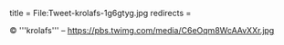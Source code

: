 title = File:Tweet-krolafs-1g6gtyg.jpg
redirects =
>>>>

© '''krolafs''' – https://pbs.twimg.com/media/C6eOqm8WcAAvXXr.jpg